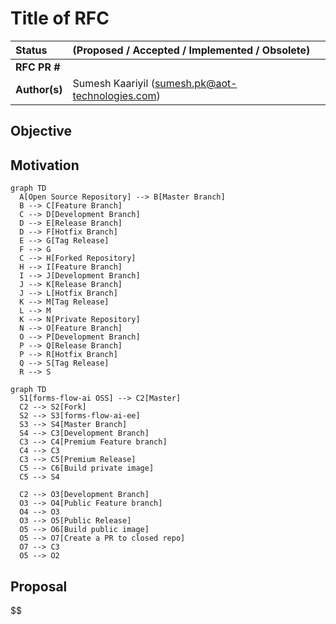 # Title of RFC

| Status        | (Proposed / Accepted / Implemented / Obsolete)       |
:-------------- |:---------------------------------------------------- |
| **RFC PR #**     |  |
| **Author(s)** | Sumesh Kaariyil (sumesh.pk@aot-technologies.com) |


## Objective


## Motivation

```mermaid
graph TD
  A[Open Source Repository] --> B[Master Branch]
  B --> C[Feature Branch]
  C --> D[Development Branch]
  D --> E[Release Branch]
  D --> F[Hotfix Branch]
  E --> G[Tag Release]
  F --> G
  C --> H[Forked Repository]
  H --> I[Feature Branch]
  I --> J[Development Branch]
  J --> K[Release Branch]
  J --> L[Hotfix Branch]
  K --> M[Tag Release]
  L --> M
  K --> N[Private Repository]
  N --> O[Feature Branch]
  O --> P[Development Branch]
  P --> Q[Release Branch]
  P --> R[Hotfix Branch]
  Q --> S[Tag Release]
  R --> S

```

```mermaid
graph TD
  S1[forms-flow-ai OSS] --> C2[Master]
  C2 --> S2[Fork]
  S2 --> S3[forms-flow-ai-ee]
  S3 --> S4[Master Branch]
  S4 --> C3[Development Branch]
  C3 --> C4[Premium Feature branch]
  C4 --> C3
  C3 --> C5[Premium Release]
  C5 --> C6[Build private image]
  C5 --> S4

  C2 --> O3[Development Branch]
  O3 --> O4[Public Feature branch]
  O4 --> O3
  O3 --> O5[Public Release]
  O5 --> O6[Build public image]
  O5 --> O7[Create a PR to closed repo]
  O7 --> C3
  O5 --> O2

```

## Proposal

$$